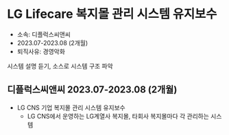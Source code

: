 

# LG Lifecare 복지몰 관리 시스템 유지보수 
- 소속: 디플럭스씨앤씨
- 2023.07-2023.08 (2개월)
- 퇴직사유: 경영악화

시스템 설명 듣기, 소스로 시스템 구조 파악



## 디플럭스씨앤씨  2023.07-2023.08 (2개월)

- LG CNS 기업 복지몰 관리 시스템 유지보수
    - LG CNS에서 운영하는 LG계열사 복지몰, 타회사 복지몰마다 각 관리하는 시스템